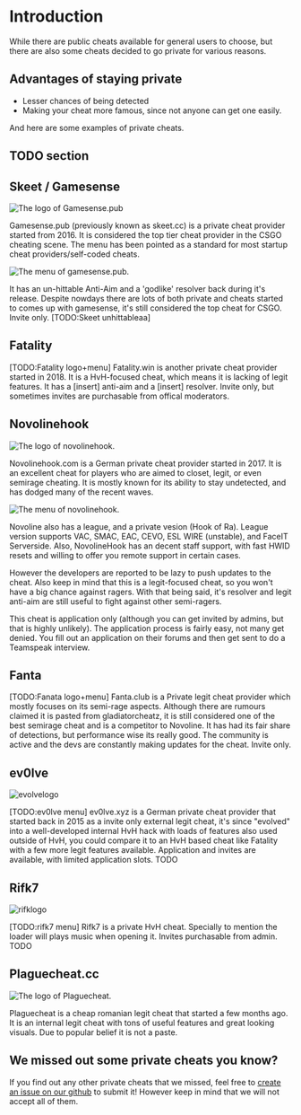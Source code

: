 # Introduction

While there are public cheats available for general users to choose, but there are also some cheats decided to go private for various reasons.

## Advantages of staying private

* Lesser chances of being detected
* Making your cheat more famous, since not anyone can get one easily.

And here are some examples of private cheats.

## TODO section

## Skeet / Gamesense
![The logo of Gamesense.pub](https://i.imgur.com/7JO0tRh.png)

Gamesense.pub \(previously known as skeet.cc\) is a private cheat provider started from 2016. It is considered the top tier cheat provider in the CSGO cheating scene. The menu has been pointed as a standard for most startup cheat providers/self-coded cheats.

![The menu of gamesense.pub. ](https://i.imgur.com/AWQRRDE.png)

It has an un-hittable Anti-Aim and a 'godlike' resolver back during it's release. Despite nowdays there are lots of both private and cheats started to comes up with gamesense, it's still considered the top cheat for CSGO. Invite only. \[TODO:Skeet unhittableaa\]

## Fatality

\[TODO:Fatality logo+menu\] Fatality.win is another private cheat provider started in 2018. It is a HvH-focused cheat, which means it is lacking of legit features. It has a \[insert\] anti-aim and a \[insert\] resolver. Invite only, but sometimes invites are purchasable from offical moderators.

## Novolinehook
![The logo of novolinehook.](https://i.imgur.com/fQBhoD4.png)

Novolinehook.com is a German private cheat provider started in 2017. It is an excellent cheat for players who are aimed to closet, legit, or even semirage cheating. It is mostly known for its ability to stay undetected, and has dodged many of the recent waves.

![The menu of novolinehook.](https://image.prntscr.com/image/d3y5BHiwQ0eHrEgLJN2E8g.png)

Novoline also has a league, and a private vesion (Hook of Ra). League version supports VAC, SMAC, EAC, CEVO, ESL WIRE (unstable), and FaceIT Serverside. Also, NovolineHook has an decent staff support, with fast HWID resets and willing to offer you remote support in certain cases.  

However the developers are reported to be lazy to push updates to the cheat. Also keep in mind that this is a legit-focused cheat, so you won't have a big chance against ragers. With that being said, it's resolver and legit anti-aim are still useful to fight against other semi-ragers.

This cheat is application only (although you can get invited by admins, but that is highly unlikely). The application process is fairly easy, not many get denied. You fill out an application on their forums and then get sent to do a Teamspeak interview.   


## Fanta

\[TODO:Fanata logo+menu\] Fanta.club is a Private legit cheat provider which mostly focuses on its semi-rage aspects. Although there are rumours claimed it is pasted from gladiatorcheatz, it is still considered one of the best semirage cheat and is a competitor to Novoline. It has had its fair share of detections, but performance wise its really good. The community is active and the devs are constantly making updates for the cheat. Invite only.

## ev0lve
![evolvelogo](https://i.imgur.com/pBnYldx.png)

\[TODO:ev0lve menu\] ev0lve.xyz is a German private cheat provider that started back in 2015 as a invite only external legit cheat, it's since "evolved" into a well-developed internal HvH hack with loads of features also used outside of HvH, you could compare it to an HvH based cheat like Fatality with a few more legit features available. Application and invites are available, with limited application slots. TODO

## Rifk7
![rifklogo](https://i.imgur.com/Exun366.png)

\[TODO:rifk7 menu\] Rifk7 is a private HvH cheat. Specially to mention the loader will plays music when opening it. Invites purchasable from admin. TODO

## Plaguecheat.cc
![The logo of Plaguecheat.](https://i.imgur.com/ANJsycX.png)

Plaguecheat is a cheap romanian legit cheat that started a few months ago. It is an internal legit cheat with tons of useful features and great looking visuals. Due to popular belief it is not a paste.

## We missed out some private cheats you know?

If you find out any other private cheats that we missed, feel free to [create an issue on our github](https://github.com/csgohacks/master-guide/issues) to submit it! However keep in mind that we will not accept all of them.
